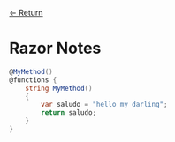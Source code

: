 [← Return](../../README.md)

# Razor Notes

```csharp
@MyMethod()
@functions {
	string MyMethod()
	{
		var saludo = "hello my darling";
		return saludo;
	}
}
```
